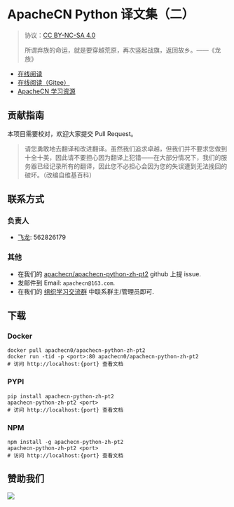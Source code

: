 # ApacheCN Python 译文集（二）

> 协议：[CC BY-NC-SA 4.0](http://creativecommons.org/licenses/by-nc-sa/4.0/)
> 
> 所谓弃族的命运，就是要穿越荒原，再次竖起战旗，返回故乡。——《龙族》

* [在线阅读](https://py2.apachecn.org)
* [在线阅读（Gitee）](https://apachecn.gitee.io/doc-template/)
* [ApacheCN 学习资源](http://docs.apachecn.org/)

## 贡献指南

本项目需要校对，欢迎大家提交 Pull Request。

> 请您勇敢地去翻译和改进翻译。虽然我们追求卓越，但我们并不要求您做到十全十美，因此请不要担心因为翻译上犯错——在大部分情况下，我们的服务器已经记录所有的翻译，因此您不必担心会因为您的失误遭到无法挽回的破坏。（改编自维基百科）

## 联系方式

### 负责人

* [飞龙](https://github.com/wizardforcel): 562826179

### 其他

*   在我们的 [apachecn/apachecn-python-zh-pt2](https://github.com/apachecn/apachecn-python-zh-pt2) github 上提 issue.
*   发邮件到 Email: `apachecn@163.com`.
*   在我们的 [组织学习交流群](http://www.apachecn.org/organization/348.html) 中联系群主/管理员即可.

## 下载

### Docker

```
docker pull apachecn0/apachecn-python-zh-pt2
docker run -tid -p <port>:80 apachecn0/apachecn-python-zh-pt2
# 访问 http://localhost:{port} 查看文档
```

### PYPI

```
pip install apachecn-python-zh-pt2
apachecn-python-zh-pt2 <port>
# 访问 http://localhost:{port} 查看文档
```

### NPM

```
npm install -g apachecn-python-zh-pt2
apachecn-python-zh-pt2 <port>
# 访问 http://localhost:{port} 查看文档
```

## 赞助我们

![](http://data.apachecn.org/img/about/donate.jpg)

